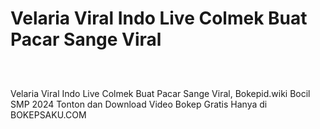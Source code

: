 # Velaria Viral Indo Live Colmek Buat Pacar Sange Viral
<div class="separator" style="clear: both;"><a href="https://alihkansaku.blogspot.com/2024/11/bocil-colmek-pink-masih-bocil-udah.html" style="display: block; padding: 1em 0; text-align: center; "><img alt="" border="0" data-original-height="464" data-original-width="819" src="https://blogger.googleusercontent.com/img/b/R29vZ2xl/AVvXsEjZmapKPFiqLckhVTsNP3GXYWRVYjl6z3JFnWJ-mDFdaYcRo2hNR5R8I8aEZLSN4-sKfBYfuAxFEOarWLf9o8jjSNBo0kqzFtZ_4fLYM3cIpoQ93ZjVC2RRGMCon6mjsh3zrYRfG_sPQcz7fOcg2Q5TON_q0ZQmxiXDhvBkTr_bB0ddb_3Ihd6ToFDXgCzq/s320/Screenshot%20%28349%29.png"/></a></div>

Velaria Viral Indo Live Colmek Buat Pacar Sange Viral, Bokepid.wiki Bocil SMP 2024 Tonton dan Download Video Bokep Gratis Hanya di BOKEPSAKU.COM
